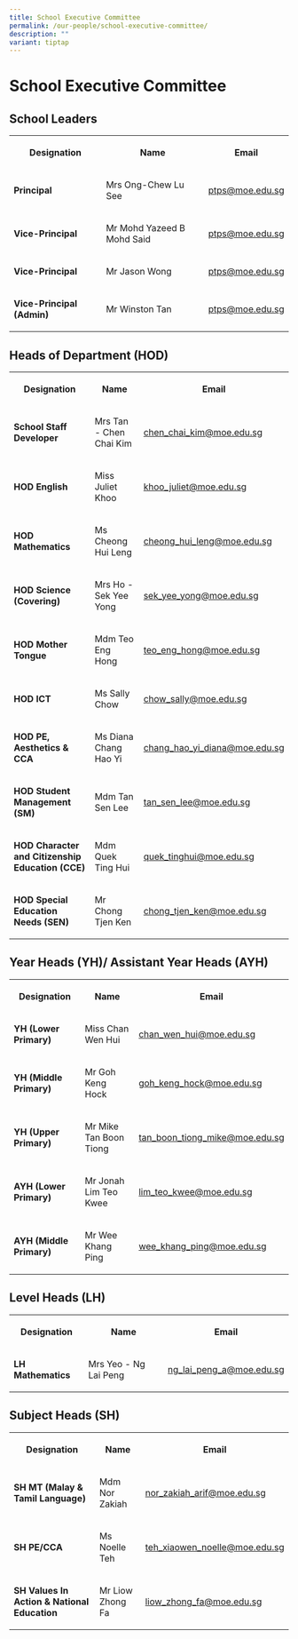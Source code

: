 ```yaml
---
title: School Executive Committee
permalink: /our-people/school-executive-committee/
description: ""
variant: tiptap
---
```

<h1>School Executive Committee</h1><h2>School Leaders</h2><table><tbody><tr><th rowspan="1" colspan="1"><p>Designation</p></th><th rowspan="1" colspan="1"><p>Name</p></th><th rowspan="1" colspan="1"><p>Email</p></th></tr><tr><td rowspan="1" colspan="1"><p><strong>Principal</strong></p></td><td rowspan="1" colspan="1"><p>Mrs Ong-Chew Lu See</p></td><td rowspan="1" colspan="1"><p><a href="mailto:ptps@moe.edu.sg" rel="noopener noreferrer nofollow" target="_blank">ptps@moe.edu.sg</a></p></td></tr><tr><td rowspan="1" colspan="1"><p><strong>Vice-Principal</strong></p></td><td rowspan="1" colspan="1"><p>Mr Mohd Yazeed B Mohd Said</p></td><td rowspan="1" colspan="1"><p><a href="mailto:ptps@moe.edu.sg" rel="noopener noreferrer nofollow" target="_blank">ptps@moe.edu.sg</a></p></td></tr><tr><td rowspan="1" colspan="1"><p><strong>Vice-Principal</strong></p></td><td rowspan="1" colspan="1"><p>Mr Jason Wong</p></td><td rowspan="1" colspan="1"><p><a href="mailto:ptps@moe.edu.sg" rel="noopener noreferrer nofollow" target="_blank">ptps@moe.edu.sg</a></p></td></tr><tr><td rowspan="1" colspan="1"><p><strong>Vice-Principal (Admin)</strong></p></td><td rowspan="1" colspan="1"><p>Mr Winston Tan</p></td><td rowspan="1" colspan="1"><p><a href="mailto:ptps@moe.edu.sg" rel="noopener noreferrer nofollow" target="_blank">ptps@moe.edu.sg</a></p></td></tr></tbody></table><h2>Heads of Department (HOD)</h2><table><tbody><tr><th rowspan="1" colspan="1"><p>Designation</p></th><th rowspan="1" colspan="1"><p>Name</p></th><th rowspan="1" colspan="1"><p>Email</p></th></tr><tr><td rowspan="1" colspan="1"><p><strong>School Staff Developer</strong></p></td><td rowspan="1" colspan="1"><p>Mrs Tan - Chen Chai Kim</p></td><td rowspan="1" colspan="1"><p><a href="mailto:chen_chai_kim@moe.edu.sg" rel="noopener noreferrer nofollow" target="_blank">chen_chai_kim@moe.edu.sg</a></p></td></tr><tr><td rowspan="1" colspan="1"><p><strong>HOD English</strong></p></td><td rowspan="1" colspan="1"><p>Miss Juliet Khoo</p></td><td rowspan="1" colspan="1"><p><a href="mailto:khoo_juliet@moe.edu.sg" rel="noopener noreferrer nofollow" target="_blank">khoo_juliet@moe.edu.sg</a></p></td></tr><tr><td rowspan="1" colspan="1"><p><strong>HOD Mathematics</strong></p></td><td rowspan="1" colspan="1"><p>Ms Cheong Hui Leng</p></td><td rowspan="1" colspan="1"><p><a href="mailto:cheong_hui_leng@moe.edu.sg" rel="noopener noreferrer nofollow" target="_blank">cheong_hui_leng@moe.edu.sg</a></p></td></tr><tr><td rowspan="1" colspan="1"><p><strong>HOD Science (Covering)</strong></p></td><td rowspan="1" colspan="1"><p>Mrs Ho - Sek Yee Yong</p></td><td rowspan="1" colspan="1"><p><a href="mailto:sek_yee_yong@moe.edu.sg" rel="noopener noreferrer nofollow" target="_blank">sek_yee_yong@moe.edu.sg</a></p></td></tr><tr><td rowspan="1" colspan="1"><p><strong>HOD Mother Tongue</strong></p></td><td rowspan="1" colspan="1"><p>Mdm Teo Eng Hong</p></td><td rowspan="1" colspan="1"><p><a href="mailto:teo_eng_hong@moe.edu.sg" rel="noopener noreferrer nofollow" target="_blank">teo_eng_hong@moe.edu.sg</a></p></td></tr><tr><td rowspan="1" colspan="1"><p><strong>HOD ICT</strong></p></td><td rowspan="1" colspan="1"><p>Ms Sally Chow</p></td><td rowspan="1" colspan="1"><p><a href="mailto:chow_sally@moe.edu.sg" rel="noopener noreferrer nofollow" target="_blank">chow_sally@moe.edu.sg</a></p></td></tr><tr><td rowspan="1" colspan="1"><p><strong>HOD PE, Aesthetics &amp; CCA</strong></p></td><td rowspan="1" colspan="1"><p>Ms Diana Chang Hao Yi</p></td><td rowspan="1" colspan="1"><p><a href="mailto:chang_hao_yi_diana@moe.edu.sg" rel="noopener noreferrer nofollow" target="_blank">chang_hao_yi_diana@moe.edu.sg</a></p></td></tr><tr><td rowspan="1" colspan="1"><p><strong>HOD Student Management (SM)</strong></p></td><td rowspan="1" colspan="1"><p>Mdm Tan Sen Lee</p></td><td rowspan="1" colspan="1"><p><a href="mailto:tan_sen_lee@moe.edu.sg" rel="noopener noreferrer nofollow" target="_blank">tan_sen_lee@moe.edu.sg</a></p></td></tr><tr><td rowspan="1" colspan="1"><p><strong>HOD Character and Citizenship Education (CCE)</strong></p></td><td rowspan="1" colspan="1"><p>Mdm Quek Ting Hui</p></td><td rowspan="1" colspan="1"><p><a href="mailto:quek_tinghui@moe.edu.sg" rel="noopener noreferrer nofollow" target="_blank">quek_tinghui@moe.edu.sg</a></p></td></tr><tr><td rowspan="1" colspan="1"><p><strong>HOD Special Education Needs (SEN)</strong></p></td><td rowspan="1" colspan="1"><p>Mr Chong Tjen Ken</p></td><td rowspan="1" colspan="1"><p><a href="mailto:chong_tjen_ken@moe.edu.sg" rel="noopener noreferrer nofollow" target="_blank">chong_tjen_ken@moe.edu.sg</a></p></td></tr></tbody></table><h2>Year Heads (YH)/ Assistant Year Heads (AYH)</h2><table><tbody><tr><th rowspan="1" colspan="1"><p>Designation</p></th><th rowspan="1" colspan="1"><p>Name</p></th><th rowspan="1" colspan="1"><p>Email</p></th></tr><tr><td rowspan="1" colspan="1"><p><strong>YH (Lower Primary)</strong></p></td><td rowspan="1" colspan="1"><p>Miss Chan Wen Hui</p></td><td rowspan="1" colspan="1"><p><a href="mailto:chan_wen_hui@moe.edu.sg" rel="noopener noreferrer nofollow" target="_blank">chan_wen_hui@moe.edu.sg</a></p></td></tr><tr><td rowspan="1" colspan="1"><p><strong>YH (Middle Primary)</strong></p></td><td rowspan="1" colspan="1"><p>Mr Goh Keng Hock</p></td><td rowspan="1" colspan="1"><p><a href="mailto:goh_keng_hock@moe.edu.sg" rel="noopener noreferrer nofollow" target="_blank">goh_keng_hock@moe.edu.sg</a></p></td></tr><tr><td rowspan="1" colspan="1"><p><strong>YH (Upper Primary)</strong></p></td><td rowspan="1" colspan="1"><p>Mr Mike Tan Boon Tiong</p></td><td rowspan="1" colspan="1"><p><a href="mailto:tan_boon_tiong_mike@moe.edu.sg" rel="noopener noreferrer nofollow" target="_blank">tan_boon_tiong_mike@moe.edu.sg</a></p></td></tr><tr><td rowspan="1" colspan="1"><p><strong>AYH (Lower Primary)</strong></p></td><td rowspan="1" colspan="1"><p>Mr Jonah Lim Teo Kwee</p></td><td rowspan="1" colspan="1"><p><a href="mailto:lim_teo_kwee@moe.edu.sg" rel="noopener noreferrer nofollow" target="_blank">lim_teo_kwee@moe.edu.sg</a></p></td></tr><tr><td rowspan="1" colspan="1"><p><strong>AYH (Middle Primary)</strong></p></td><td rowspan="1" colspan="1"><p>Mr Wee Khang Ping</p></td><td rowspan="1" colspan="1"><p><a href="mailto:wee_khang_ping@moe.edu.sg" rel="noopener noreferrer nofollow" target="_blank">wee_khang_ping@moe.edu.sg</a></p></td></tr></tbody></table><h2>Level Heads (LH)</h2><table><tbody><tr><th rowspan="1" colspan="1"><p>Designation</p></th><th rowspan="1" colspan="1"><p>Name</p></th><th rowspan="1" colspan="1"><p>Email</p></th></tr><tr><td rowspan="1" colspan="1"><p><strong>LH Mathematics</strong></p></td><td rowspan="1" colspan="1"><p>Mrs Yeo - Ng Lai Peng</p></td><td rowspan="1" colspan="1"><p><a href="mailto:ng_lai_peng_a@moe.edu.sg" rel="noopener noreferrer nofollow" target="_blank">ng_lai_peng_a@moe.edu.sg</a></p></td></tr></tbody></table><h2>Subject Heads (SH)</h2><table><tbody><tr><th rowspan="1" colspan="1"><p>Designation</p></th><th rowspan="1" colspan="1"><p>Name</p></th><th rowspan="1" colspan="1"><p>Email</p></th></tr><tr><td rowspan="1" colspan="1"><p><strong>SH MT (Malay &amp; Tamil Language)</strong></p></td><td rowspan="1" colspan="1"><p>Mdm Nor Zakiah</p></td><td rowspan="1" colspan="1"><p><a href="mailto:nor_zakiah_arif@moe.edu.sg" rel="noopener noreferrer nofollow" target="_blank">nor_zakiah_arif@moe.edu.sg</a></p></td></tr><tr><td rowspan="1" colspan="1"><p><strong>SH PE/CCA</strong></p></td><td rowspan="1" colspan="1"><p>Ms Noelle Teh</p></td><td rowspan="1" colspan="1"><p><a href="mailto:teh_xiaowen_noelle@moe.edu.sg" rel="noopener noreferrer nofollow" target="_blank">teh_xiaowen_noelle@moe.edu.sg</a></p></td></tr><tr><td rowspan="1" colspan="1"><p><strong>SH Values In Action &amp; National Education</strong></p></td><td rowspan="1" colspan="1"><p>Mr Liow Zhong Fa</p></td><td rowspan="1" colspan="1"><p><a href="mailto:liow_zhong_fa@moe.edu.sg" rel="noopener noreferrer nofollow" target="_blank">liow_zhong_fa@moe.edu.sg</a></p></td></tr></tbody></table><p></p>